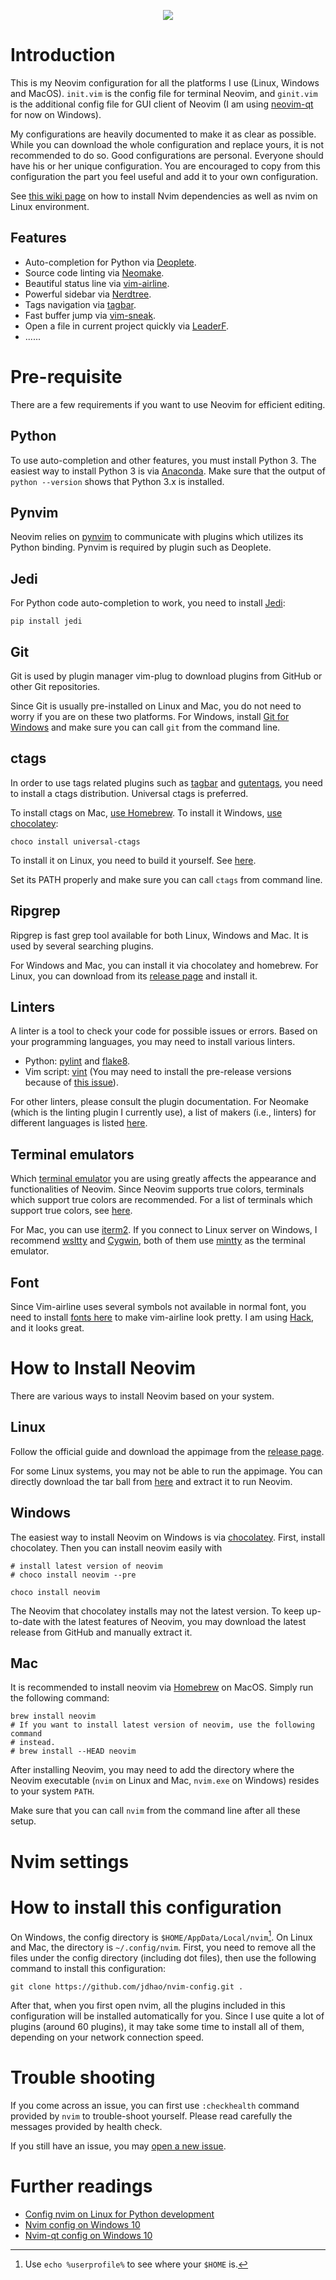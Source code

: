 <p align="center">
<img src="images/demo_look.jpg">
</p>

# Introduction

This is my Neovim configuration for all the platforms I use (Linux, Windows and
MacOS). `init.vim` is the config file for terminal Neovim, and `ginit.vim` is
the additional config file for GUI client of Neovim (I am using
[neovim-qt](https://github.com/equalsraf/neovim-qt) for now on Windows).

My configurations are heavily documented to make it as clear as possible. While
you can download the whole configuration and replace yours, it is not
recommended to do so. Good configurations are personal. Everyone should have
his or her unique configuration. You are encouraged to copy from this
configuration the part you feel useful and add it to your own configuration.

See [this wiki page](https://github.com/jdhao/nvim-config/wiki/Nvim-setup-in-Linux) on
how to install Nvim dependencies as well as nvim on Linux environment.

## Features ##

+ Auto-completion for Python via [Deoplete](https://github.com/Shougo/deoplete.nvim).
+ Source code linting via [Neomake](https://github.com/neomake/neomake).
+ Beautiful status line via [vim-airline](https://github.com/vim-airline/vim-airline).
+ Powerful sidebar via [Nerdtree](https://github.com/scrooloose/nerdtree).
+ Tags navigation via [tagbar](https://github.com/majutsushi/tagbar).
+ Fast buffer jump via [vim-sneak](https://github.com/justinmk/vim-sneak).
+ Open a file in current project quickly via [LeaderF](https://github.com/Yggdroot/LeaderF).
+ ......

# Pre-requisite

There are a few requirements if you want to use Neovim for efficient editing.

## Python

To use auto-completion and other features, you must install Python 3. The
easiest way to install Python 3 is via
[Anaconda](https://www.anaconda.com/distribution/#download-section). Make sure
that the output of `python --version` shows that Python 3.x is installed.

## Pynvim

Neovim relies on [pynvim](https://github.com/neovim/pynvim) to communicate with
plugins which utilizes its Python binding. Pynvim is required by plugin such as
Deoplete.

## Jedi

For Python code auto-completion to work, you need to install
[Jedi](https://github.com/davidhalter/jedi):

```
pip install jedi
```

## Git

Git is used by plugin manager vim-plug to download plugins from GitHub or
other Git repositories.

Since Git is usually pre-installed on Linux and Mac, you do not need to worry
if you are on these two platforms. For Windows, install [Git for
Windows](https://git-scm.com/download/win) and make sure you can call `git`
from the command line.

## ctags

In order to use tags related plugins such as
[tagbar](/github.com/majutsushi/tagbar) and
[gutentags](https://github.com/ludovicchabant/vim-gutentags), you need to
install a ctags distribution. Universal ctags is preferred.

To install ctags on Mac, [use Homebrew](https://github.com/universal-ctags/homebrew-universal-ctags).
To install it Windows, [use chocolatey](https://chocolatey.org/packages/universal-ctags):

```
choco install universal-ctags
```

To install it on Linux, you need to build it yourself. See
[here](https://askubuntu.com/questions/796408/installing-and-using-universal-ctags-instead-of-exuberant-ctags/836521#836521).

Set its PATH properly and make sure you can call `ctags` from command line.

## Ripgrep

Ripgrep is fast grep tool available for both Linux, Windows and Mac. It is used
by several searching plugins.

For Windows and Mac, you can install it via chocolatey and homebrew. For Linux,
you can download from its [release
page](https://github.com/BurntSushi/ripgrep/releases) and install it.

## Linters

A linter is a tool to check your code for possible issues or errors. Based on
your programming languages, you may need to install various linters.

+ Python: [pylint](https://github.com/PyCQA/pylint) and
  [flake8](https://github.com/PyCQA/flake8).
+ Vim script: [vint](https://github.com/Kuniwak/vint) (You may need to install
  the pre-release versions because of [this issue](https://github.com/Kuniwak/vint/issues/290)).

For other linters, please consult the plugin documentation. For Neomake (which
is the linting plugin I currently use), a list of makers (i.e., linters) for
different languages is listed
[here](https://github.com/neomake/neomake/wiki/Makers).

## Terminal emulators

Which [terminal emulator](https://en.wikipedia.org/wiki/Terminal_emulator) you
are using greatly affects the appearance and functionalities of Neovim. Since
Neovim supports true colors, terminals which support true colors are
recommended. For a list of terminals which support true colors, see
[here](https://github.com/termstandard/colors).

For Mac, you can use [iterm2](https://www.iterm2.com/). If you connect to Linux
server on Windows, I recommend [wsltty](https://github.com/mintty/wsltty) and
[Cygwin](https://www.cygwin.com/), both of them use
[mintty](https://github.com/mintty/mintty) as the terminal emulator.

## Font

Since Vim-airline uses several symbols not available in normal font, you need
to install [fonts here](https://github.com/powerline/fonts) to make vim-airline
look pretty. I am using
[Hack](https://github.com/powerline/fonts/tree/master/Hack), and it looks
great.

# How to Install Neovim

There are various ways to install Neovim based on your system.

## Linux

Follow the official guide and download the appimage from the [release
page](https://github.com/neovim/neovim/releases/nightly).

For some Linux systems, you may not be able to run the appimage. You can
directly download the tar ball from
[here](https://github.com/neovim/neovim/releases/download/nightly/nvim-linux64.tar.gz)
and extract it to run Neovim.

## Windows

The easiest way to install Neovim on Windows is via
[chocolatey](https://chocolatey.org/install). First, install chocolatey. Then
you can install neovim easily with

```
# install latest version of neovim
# choco install neovim --pre

choco install neovim
```

The Neovim that chocolatey installs may not the latest version. To keep
up-to-date with the latest features of Neovim, you may download the latest
release from GitHub and manually extract it.

## Mac

It is recommended to install neovim via [Homebrew](https://brew.sh/) on MacOS.
Simply run the following command:

```
brew install neovim
# If you want to install latest version of neovim, use the following command
# instead.
# brew install --HEAD neovim
```

After installing Neovim, you may need to add the directory where the Neovim
executable (`nvim` on Linux and Mac, `nvim.exe` on Windows) resides to your
system `PATH`.

Make sure that you can call `nvim` from the command line after all these setup.

# Nvim settings

# How to install this configuration

On Windows, the config directory is `$HOME/AppData/Local/nvim`[^1]. On Linux
and Mac, the directory is `~/.config/nvim`. First, you need to remove all the
files under the config directory (including dot files), then use the following
command to install this configuration:

```
git clone https://github.com/jdhao/nvim-config.git .
```

After that, when you first open nvim, all the plugins included in this
configuration will be installed automatically for you. Since I use quite a lot
of plugins (around 60 plugins), it may take some time to install all of them,
depending on your network connection speed.

# Trouble shooting

If you come across an issue, you can first use `:checkhealth` command provided
by `nvim` to trouble-shoot yourself. Please read carefully the messages
provided by health check.

If you still have an issue, you may
[open a new issue](https://github.com/jdhao/nvim-config/issues).

# Further readings

+ [Config nvim on Linux for Python development](https://jdhao.github.io/2018/12/24/centos_nvim_install_use_guide_en/)
+ [Nvim config on Windows 10](https://jdhao.github.io/2018/11/15/neovim_configuration_windows/)
+ [Nvim-qt config on Windows 10](https://jdhao.github.io/2019/01/17/nvim_qt_settings_on_windows/)

[^1]: Use `echo %userprofile%` to see where your `$HOME` is.
